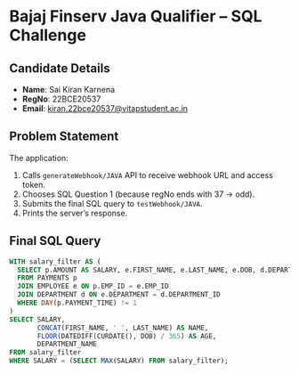 # Bajaj Finserv Java Qualifier – SQL Challenge

## Candidate Details
- **Name**: Sai Kiran Karnena
- **RegNo**: 22BCE20537
- **Email**: kiran.22bce20537@vitapstudent.ac.in

## Problem Statement
The application:
1. Calls `generateWebhook/JAVA` API to receive webhook URL and access token.
2. Chooses SQL Question 1 (because regNo ends with 37 → odd).
3. Submits the final SQL query to `testWebhook/JAVA`.
4. Prints the server’s response.

## Final SQL Query
```sql
WITH salary_filter AS (
  SELECT p.AMOUNT AS SALARY, e.FIRST_NAME, e.LAST_NAME, e.DOB, d.DEPARTMENT_NAME
  FROM PAYMENTS p
  JOIN EMPLOYEE e ON p.EMP_ID = e.EMP_ID
  JOIN DEPARTMENT d ON e.DEPARTMENT = d.DEPARTMENT_ID
  WHERE DAY(p.PAYMENT_TIME) != 1
)
SELECT SALARY,
       CONCAT(FIRST_NAME, ' ', LAST_NAME) AS NAME,
       FLOOR(DATEDIFF(CURDATE(), DOB) / 365) AS AGE,
       DEPARTMENT_NAME
FROM salary_filter
WHERE SALARY = (SELECT MAX(SALARY) FROM salary_filter);
